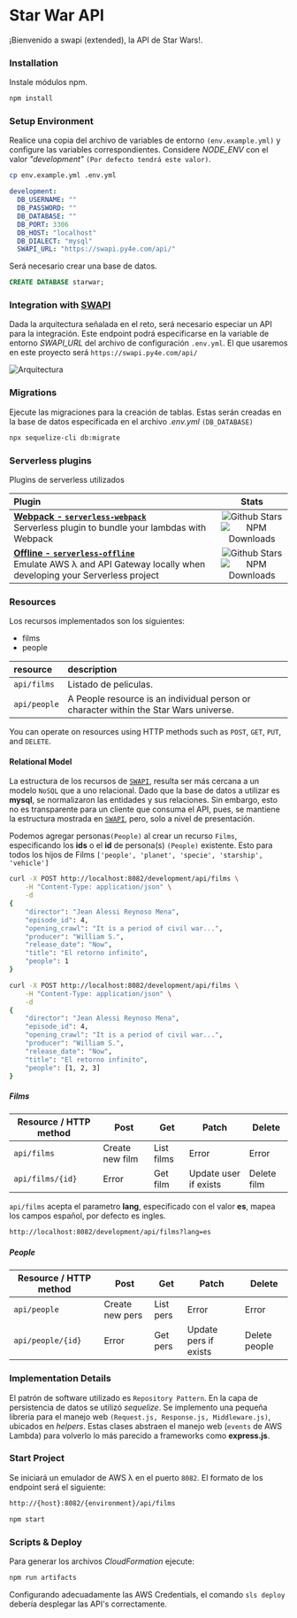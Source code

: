 # Star War API

¡Bienvenido a swapi (extended), la API de Star Wars!.

### Installation 

Instale módulos npm.

```sh
npm install
```

### Setup Environment

Realice una copia del archivo de variables de entorno `(env.example.yml)` y configure las variables correspondientes.
Considere *NODE_ENV* con el valor *"development"* `(Por defecto tendrá este valor)`.

```sh
cp env.example.yml .env.yml
```
```yaml
development:
  DB_USERNAME: ""
  DB_PASSWORD: ""
  DB_DATABASE: ""
  DB_PORT: 3306
  DB_HOST: "localhost"
  DB_DIALECT: "mysql"
  SWAPI_URL: "https://swapi.py4e.com/api/"
```
Será necesario crear una base de datos.

```sql
CREATE DATABASE starwar;
```

### Integration with [SWAPI](https://swapi.py4e.com/documentation)

Dada la arquitectura señalada en el reto, será necesario especiar un API para la integración. Este endpoint podrá especificarse en la variable de entorno *SWAPI_URL* del archivo de configuración `.env.yml`. El que usaremos en este proyecto será `https://swapi.py4e.com/api/`

![Arquitectura](https://i.ibb.co/nbdHq5C/arquitectura.jpg)

### Migrations

Ejecute las migraciones para la creación de tablas. Estas serán creadas en la base de datos especificada en el archivo *.env.yml* `(DB_DATABASE)`

```sh
npx sequelize-cli db:migrate 
```

### Serverless plugins

Plugins de serverless utilizados

| Plugin | Stats |
|:---------------------------|:-----------:|
| **[Webpack - `serverless-webpack`](https://github.com/serverless-heaven/serverless-webpack)** <br/> Serverless plugin to bundle your lambdas with Webpack | ![Github Stars](https://img.shields.io/github/stars/serverless-heaven/serverless-webpack.svg?label=Stars&style=for-the-badge) <br/> ![NPM Downloads](https://img.shields.io/npm/dt/serverless-webpack.svg?label=Downloads&style=for-the-badge)|
| **[Offline - `serverless-offline`](https://github.com/dherault/serverless-offline)** <br/> Emulate AWS λ and API Gateway locally when developing your Serverless project | ![Github Stars](https://img.shields.io/github/stars/dherault/serverless-offline.svg?label=Stars&style=for-the-badge) <br/> ![NPM Downloads](https://img.shields.io/npm/dt/serverless-offline.svg?label=Downloads&style=for-the-badge)|

### Resources
Los recursos implementados son los siguientes:

- films
- people

| resource      | description                       |
|:--------------|:----------------------------------|
| `api/films`      | Listado de peliculas. |
| `api/people`    | A People resource is an individual person or character within the Star Wars universe. |

You can operate on resources using HTTP methods such as `POST`, `GET`, `PUT`, and `DELETE`.

#### Relational Model

La estructura de los recursos de [`SWAPI`](https://swapi.py4e.com/documentation), resulta ser más cercana a un modelo `NoSQL` que a uno relacional. Dado que la base de datos a utilizar es **mysql**, se normalizaron las entidades y sus relaciones. Sin embargo, esto no es transparente para un cliente que consuma el API, pues, se mantiene la estructura mostrada en [`SWAPI`](https://swapi.py4e.com/documentation), pero, solo a nivel de presentación.

Podemos agregar personas`(People)` al crear un recurso `Films`, especificando los **ids** o el **id** de persona(s) `(People)` existente. Esto para todos los hijos de Films `['people', 'planet', 'specie', 'starship', 'vehicle']`

```bash
curl -X POST http://localhost:8082/development/api/films \
    -H "Content-Type: application/json" \
    -d
{
    "director": "Jean Alessi Reynoso Mena",
    "episode_id": 4,
    "opening_crawl": "It is a period of civil war...",
    "producer": "William S.",
    "release_date": "Now",
    "title": "El retorno infinito",
    "people": 1
}

curl -X POST http://localhost:8082/development/api/films \
    -H "Content-Type: application/json" \
    -d
{
    "director": "Jean Alessi Reynoso Mena",
    "episode_id": 4,
    "opening_crawl": "It is a period of civil war...",
    "producer": "William S.",
    "release_date": "Now",
    "title": "El retorno infinito",
    "people": [1, 2, 3]
}
```

##### Films

| Resource / HTTP method | Post             | Get         | Patch                  | Delete             |
| ---------------------- | ---------------- | ----------- | ---------------------- | ------------------ |
| `api/films`            | Create new film  | List films  | Error                  | Error              |
| `api/films/{id}`       | Error            | Get film    | Update user if exists  | Delete film        |

`api/films` acepta el parametro **lang**, especificado con el valor **es**, mapea los campos español, por defecto es ingles.

```bash
http://localhost:8082/development/api/films?lang=es
```

##### People

| Resource / HTTP method | Post             | Get         | Patch                  | Delete             |
| ---------------------- | ---------------- | ----------- | ---------------------- | ------------------ |
| `api/people`           | Create new pers  | List pers | Error                  | Error              |
| `api/people/{id}`      | Error            | Get pers  | Update pers if exists| Delete people      |

### Implementation Details

El patrón de software utilizado es `Repository Pattern`. En la capa de persistencia de datos se utilizó *sequelize*. Se implemento una pequeña libreria para el manejo web `(Request.js, Response.js, Middleware.js)`, ubicados en *helpers*. Estas clases abstraen el manejo web (`events` de AWS Lambda) para volverlo lo más parecido a frameworks como **express.js**.

### Start Project 

Se iniciará un emulador de AWS λ en el puerto `8082`. El formato de los endpoint será el siguiente:

```sh
http://{host}:8082/{environment}/api/films
```

```sh
npm start
```

### Scripts & Deploy

Para generar los archivos *CloudFormation* ejecute:

```sh
npm run artifacts
```

Configurando adecuadamente las AWS Credentials, el comando `sls deploy` debería desplegar las API's correctamente.
